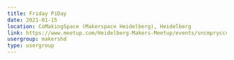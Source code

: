 ```yaml
---
title: Friday PiDay
date: 2021-01-15
location: CoMakingSpace (Makerspace Heidelberg), Heidelberg
link: https://www.meetup.com/Heidelberg-Makers-Meetup/events/sncmprycccbtb/
usergroup: makershd
type: usergroup
---
```

